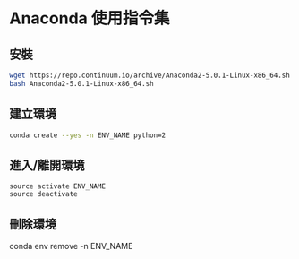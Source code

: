 # Anaconda 使用指令集

## 安裝
``` sh
wget https://repo.continuum.io/archive/Anaconda2-5.0.1-Linux-x86_64.sh
bash Anaconda2-5.0.1-Linux-x86_64.sh
```

## 建立環境
``` sh
conda create --yes -n ENV_NAME python=2
```

## 進入/離開環境
```
source activate ENV_NAME
source deactivate
```


## 刪除環境
conda env remove -n ENV_NAME
